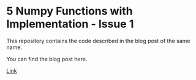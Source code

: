 # 5 Numpy Functions with Implementation - Issue 1

This repository contains the code described in the blog post of the same name.

You can find the blog post here.

[Link](https://fprasanta2016.medium.com/5-numpy-functions-and-their-realistic-implementation-aa0aff8713aa)
